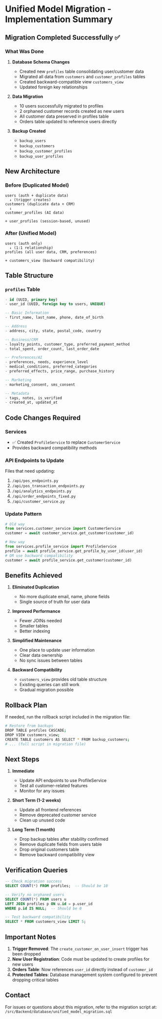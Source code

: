 # Unified Model Migration - Implementation Summary

## Migration Completed Successfully ✅

### What Was Done

1. **Database Schema Changes**
   - Created new `profiles` table consolidating user/customer data
   - Migrated all data from `customers` and `customer_profiles` tables
   - Created backward-compatible view `customers_view`
   - Updated foreign key relationships

2. **Data Migration**
   - 10 users successfully migrated to profiles
   - 2 orphaned customer records created as new users
   - All customer data preserved in profiles table
   - Orders table updated to reference users directly

3. **Backup Created**
   - `backup_users`
   - `backup_customers`
   - `backup_customer_profiles`
   - `backup_user_profiles`

## New Architecture

### Before (Duplicated Model)
```
users (auth + duplicate data)
  ↓ (trigger creates)
customers (duplicate data + CRM)
  ↓
customer_profiles (AI data)

+ user_profiles (session-based, unused)
```

### After (Unified Model)
```
users (auth only)
  ↓ (1:1 relationship)
profiles (all user data, CRM, preferences)

+ customers_view (backward compatibility)
```

## Table Structure

### `profiles` Table
```sql
- id (UUID, primary key)
- user_id (UUID, foreign key to users, UNIQUE)

-- Basic Information
- first_name, last_name, phone, date_of_birth

-- Address
- address, city, state, postal_code, country

-- Business/CRM
- loyalty_points, customer_type, preferred_payment_method
- total_spent, order_count, last_order_date

-- Preferences/AI
- preferences, needs, experience_level
- medical_conditions, preferred_categories
- preferred_effects, price_range, purchase_history

-- Marketing
- marketing_consent, sms_consent

-- Metadata
- tags, notes, is_verified
- created_at, updated_at
```

## Code Changes Required

### Services
- ✅ Created `ProfileService` to replace `CustomerService`
- Provides backward compatibility methods

### API Endpoints to Update
Files that need updating:
1. `/api/pos_endpoints.py`
2. `/api/pos_transaction_endpoints.py`
3. `/api/analytics_endpoints.py`
4. `/api/order_endpoints_fixed.py`
5. `/api/customer_service.py`

### Update Pattern
```python
# Old way
from services.customer_service import CustomerService
customer = await customer_service.get_customer(customer_id)

# New way
from services.profile_service import ProfileService
profile = await profile_service.get_profile_by_user_id(user_id)
# OR use backward compatibility
customer = await profile_service.get_customer(customer_id)
```

## Benefits Achieved

1. **Eliminated Duplication**
   - No more duplicate email, name, phone fields
   - Single source of truth for user data

2. **Improved Performance**
   - Fewer JOINs needed
   - Smaller tables
   - Better indexing

3. **Simplified Maintenance**
   - One place to update user information
   - Clear data ownership
   - No sync issues between tables

4. **Backward Compatibility**
   - `customers_view` provides old table structure
   - Existing queries can still work
   - Gradual migration possible

## Rollback Plan

If needed, run the rollback script included in the migration file:
```bash
# Restore from backups
DROP TABLE profiles CASCADE;
DROP VIEW customers_view;
CREATE TABLE customers AS SELECT * FROM backup_customers;
# ... (full script in migration file)
```

## Next Steps

1. **Immediate**
   - Update API endpoints to use ProfileService
   - Test all customer-related features
   - Monitor for any issues

2. **Short Term (1-2 weeks)**
   - Update all frontend references
   - Remove deprecated customer service
   - Clean up unused code

3. **Long Term (1 month)**
   - Drop backup tables after stability confirmed
   - Remove duplicate fields from users table
   - Drop original customers table
   - Remove backward compatibility view

## Verification Queries

```sql
-- Check migration success
SELECT COUNT(*) FROM profiles;  -- Should be 10

-- Verify no orphaned users
SELECT COUNT(*) FROM users u
LEFT JOIN profiles p ON u.id = p.user_id
WHERE p.id IS NULL;  -- Should be 0

-- Test backward compatibility
SELECT * FROM customers_view LIMIT 5;
```

## Important Notes

1. **Trigger Removed**: The `create_customer_on_user_insert` trigger has been dropped
2. **New User Registration**: Code must be updated to create profiles for new users
3. **Orders Table**: Now references `user_id` directly instead of `customer_id`
4. **Protected Tables**: Database management system configured to prevent dropping critical tables

## Contact

For issues or questions about this migration, refer to the migration script at:
`/src/Backend/database/unified_model_migration.sql`